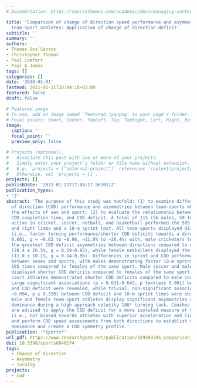 ```yaml
---
# Documentation: https://sourcethemes.com/academic/docs/managing-content/

title: 'Comparison of change of direction speed performance and asymmetries between
  team-sport athletes: Application of change of direction deficit'
subtitle: ''
summary: ''
authors:
- Thomas Dos’Santos
- Christopher Thomas
- Paul Comfort
- Paul A Jones
tags: []
categories: []
date: '2018-01-01'
lastmod: 2021-01-21T20:04:18+03:00
featured: false
draft: false

# Featured image
# To use, add an image named `featured.jpg/png` to your page's folder.
# Focal points: Smart, Center, TopLeft, Top, TopRight, Left, Right, BottomLeft, Bottom, BottomRight.
image:
  caption: ''
  focal_point: ''
  preview_only: false

# Projects (optional).
#   Associate this post with one or more of your projects.
#   Simply enter your project's folder or file name without extension.
#   E.g. `projects = ["internal-project"]` references `content/project/deep-learning/index.md`.
#   Otherwise, set `projects = []`.
projects: []
publishDate: '2021-01-21T17:04:17.967011Z'
publication_types:
- '2'
abstract: 'The purpose of this study was twofold: (1) to examine differences in change
  of direction (COD) performance and asymmetries between team-sports while considering
  the effects of sex and sport; (2) to evaluate the relationship between linear speed,
  COD completion time, and COD deficit. A total of 115 (56 males, 59 females) athletes
  active in cricket, soccer, netball, and basketball performed the 505 for both left
  and right limbs and a 10-m sprint test. All team-sports displayed directional dominance
  (i.e., faster turning performance/shorter COD deficits towards a direction) (p ≤
  0.001, g = −0.62 to −0.96, −11.0% to −28.4%) with, male cricketers tending to demonstrate
  the greatest COD deficit asymmetries between directions compared to other team-sports
  (28.4 ± 26.5%, g = 0.19-0.85), while female netballers displayed the lowest asymmetries
  (11.0 ± 10.1%, g = 0.14-0.86). Differences in sprint and COD performance were observed
  between sexes and sports, with males demonstrating faster 10-m sprint times, and
  505 times compared to females of the same sport. Male soccer and male cricketers
  displayed shorter COD deficits compared to females of the same sport; however, female
  court athletes demonstrated shorter COD deficits compared to male court athletes.
  Large significant associations (ρ = 0.631-0.643, p textless 0.001) between 505 time
  and COD deficit were revealed, while trivial, non-significant associations (ρ ≤
  −0.094, p ≥ 0.320) between COD deficit and 10-m sprint times were observed. In conclusion,
  male and female team-sport athletes display significant asymmetries and directional
  dominance during a high approach velocity 180° turning task. Coaches and practitioners
  are advised to apply the COD deficit for a more isolated measure of COD ability
  (i.e., not biased towards athletes with superior acceleration and linear speed)
  and perform COD speed assessments from both directions to establish directional
  dominance and create a COD symmetry profile.'
publication: '*Sports*'
url_pdf: https://www.researchgate.net/publication/329589205_Comparison_of_Change_of_Direction_Speed_Performance_and_Asymmetries_between_Team-Sport_Athletes_Application_of_Change_of_Direction_Deficit
doi: 10.3390/sports6040174
tags:
  - Change of direction
  - Asymmetry
  - Turning
projects:
  - cod
---
```

